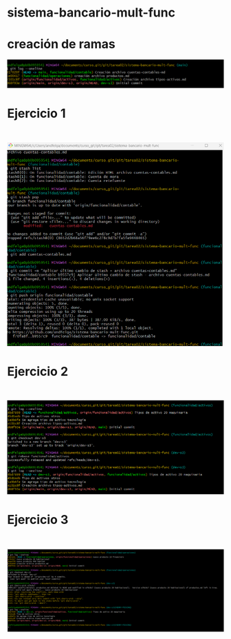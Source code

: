 # sistema-bancario-mult-func

# creación de ramas
![Imagen del log](ramas.png)

# Ejercicio 1
<br>

![Comandos git](Stash_rama_1.png)

# Ejercicio 2
<br>

![Comandos Git](rebase_Funcionalidad-acvtivos_devs3.png)

# Ejercicio 3
<br>

![Comandos Git](Cherry-peak_dev-s3.png)
